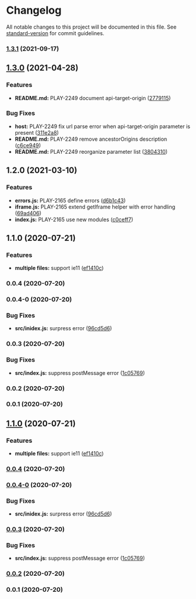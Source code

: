 # Changelog

All notable changes to this project will be documented in this file. See [standard-version](https://github.com/conventional-changelog/standard-version) for commit guidelines.

### [1.3.1](https://github.com/IBM/video-streaming-web-player-api/compare/v1.3.0...v1.3.1) (2021-09-17)

## [1.3.0](https://github.com/IBM/video-streaming-web-player-api/compare/v1.2.0...v1.3.0) (2021-04-28)


### Features

* **README.md:** PLAY-2249 document api-target-origin ([2779115](https://github.com/IBM/video-streaming-web-player-api/commit/2779115ea54c92586e8e255a55afdef813703521))


### Bug Fixes

* **host:** PLAY-2249 fix url parse error when api-target-origin parameter is present ([311e2a8](https://github.com/IBM/video-streaming-web-player-api/commit/311e2a80391b23739c2a590848ada340c6952bd4))
* **README.md:** PLAY-2249 remove ancestorOrigins description ([c6ce949](https://github.com/IBM/video-streaming-web-player-api/commit/c6ce9498c8bdae69bd5b86a6c2c2aaefc0042cfe))
* **README.md:** PLAY-2249 reorganize parameter list ([3804310](https://github.com/IBM/video-streaming-web-player-api/commit/3804310dea294105dd2474e033abc0793b5626a4))

## 1.2.0 (2021-03-10)


### Features

* **errors.js:** PLAY-2165 define errors ([d6b1c43](https://github.com/IBM/video-streaming-web-player-api/commit/d6b1c4381a34e961929ef90474bce7a0b3cbbef7))
* **iframe.js:** PLAY-2165 extend getIframe helper with error handling ([69ad406](https://github.com/IBM/video-streaming-web-player-api/commit/69ad406cfc9f5d76b870dccafac063e1b6db975a))
* **index.js:** PLAY-2165 use new modules ([c0ceff7](https://github.com/IBM/video-streaming-web-player-api/commit/c0ceff7b9d59334c598cf9c7a8b002aaf16853fa))

## 1.1.0 (2020-07-21)


### Features

* **multiple files:** support ie11 ([ef1410c](https://github.com/IBM/video-streaming-web-player-api/commit/ef1410c45480d5f1c3f74fcfc00662f8aeaccd56))

### 0.0.4 (2020-07-20)

### 0.0.4-0 (2020-07-20)


### Bug Fixes

* **src/inidex.js:** surpress error ([96cd5d6](https://github.com/IBM/video-streaming-web-player-api/commit/96cd5d6a6139941b1ae13114174bc698ba1e6b17))

### 0.0.3 (2020-07-20)


### Bug Fixes

* **src/index.js:** suppress postMessage error ([1c05769](https://github.com/IBM/video-streaming-web-player-api/commit/1c057695f016492b9e14d4cc665316a6f5c11ceb))

### 0.0.2 (2020-07-20)

### 0.0.1 (2020-07-20)

## [1.1.0](https://github.com/IBM/video-streaming-web-player-api/compare/v0.0.4...v1.1.0) (2020-07-21)


### Features

* **multiple files:** support ie11 ([ef1410c](https://github.com/IBM/video-streaming-web-player-api/commit/ef1410c45480d5f1c3f74fcfc00662f8aeaccd56))

### [0.0.4](https://github.com/IBM/video-streaming-web-player-api/compare/v0.0.4-0...v0.0.4) (2020-07-20)

### [0.0.4-0](https://github.com/IBM/video-streaming-web-player-api/compare/v0.0.3...v0.0.4-0) (2020-07-20)


### Bug Fixes

* **src/inidex.js:** surpress error ([96cd5d6](https://github.com/IBM/video-streaming-web-player-api/commit/96cd5d6a6139941b1ae13114174bc698ba1e6b17))

### [0.0.3](https://github.com/IBM/video-streaming-web-player-api/compare/v0.0.2...v0.0.3) (2020-07-20)


### Bug Fixes

* **src/index.js:** suppress postMessage error ([1c05769](https://github.com/IBM/video-streaming-web-player-api/commit/1c057695f016492b9e14d4cc665316a6f5c11ceb))

### [0.0.2](https://github.com/IBM/video-streaming-web-player-api/compare/v0.0.1...v0.0.2) (2020-07-20)

### 0.0.1 (2020-07-20)
